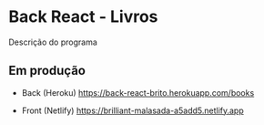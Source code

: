 # Back React - Livros

Descrição do programa

## Em produção

 - Back (Heroku)
https://back-react-brito.herokuapp.com/books

 - Front (Netlify)
https://brilliant-malasada-a5add5.netlify.app
